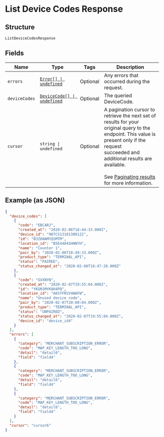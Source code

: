 
# List Device Codes Response

## Structure

`ListDeviceCodesResponse`

## Fields

| Name | Type | Tags | Description |
|  --- | --- | --- | --- |
| `errors` | [`Error[] \| undefined`](../../doc/models/error.md) | Optional | Any errors that occurred during the request. |
| `deviceCodes` | [`DeviceCode[] \| undefined`](../../doc/models/device-code.md) | Optional | The queried DeviceCode. |
| `cursor` | `string \| undefined` | Optional | A pagination cursor to retrieve the next set of results for your<br>original query to the endpoint. This value is present only if the request<br>succeeded and additional results are available.<br><br>See [Paginating results](https://developer.squareup.com/docs/working-with-apis/pagination) for more information. |

## Example (as JSON)

```json
{
  "device_codes": [
    {
      "code": "EBCARJ",
      "created_at": "2020-02-06T18:44:33.000Z",
      "device_id": "907CS13101300122",
      "id": "B3Z6NAMYQSMTM",
      "location_id": "B5E4484SHHNYH",
      "name": "Counter 1",
      "pair_by": "2020-02-06T18:49:33.000Z",
      "product_type": "TERMINAL_API",
      "status": "PAIRED",
      "status_changed_at": "2020-02-06T18:47:28.000Z"
    },
    {
      "code": "GVXNYN",
      "created_at": "2020-02-07T19:55:04.000Z",
      "id": "YKGMJMYK8H4PQ",
      "location_id": "A6SYFRSV4WAFW",
      "name": "Unused device code",
      "pair_by": "2020-02-07T20:00:04.000Z",
      "product_type": "TERMINAL_API",
      "status": "UNPAIRED",
      "status_changed_at": "2020-02-07T19:55:04.000Z",
      "device_id": "device_id4"
    }
  ],
  "errors": [
    {
      "category": "MERCHANT_SUBSCRIPTION_ERROR",
      "code": "MAP_KEY_LENGTH_TOO_LONG",
      "detail": "detail6",
      "field": "field4"
    },
    {
      "category": "MERCHANT_SUBSCRIPTION_ERROR",
      "code": "MAP_KEY_LENGTH_TOO_LONG",
      "detail": "detail6",
      "field": "field4"
    },
    {
      "category": "MERCHANT_SUBSCRIPTION_ERROR",
      "code": "MAP_KEY_LENGTH_TOO_LONG",
      "detail": "detail6",
      "field": "field4"
    }
  ],
  "cursor": "cursor6"
}
```


